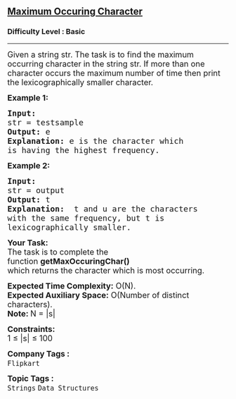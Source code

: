 <h2><a href="https://practice.geeksforgeeks.org/problems/maximum-occuring-character-1587115620/1?page=1&difficulty[]=-1&category[]=Strings&sortBy=submissions">Maximum Occuring Character</a></h2><h3>Difficulty Level : Basic</h3><hr><div class="problems_problem_content__Xm_eO"><p><span style="font-size:18px">Given a string&nbsp;str. The task is to find the maximum occurring character in the string str. If more than one character occurs the maximum number of time then print the lexicographically smaller character.</span></p>

<p><strong><span style="font-size:18px">Example 1:</span></strong></p>

<pre><strong><span style="font-size:18px">Input:
</span></strong><span style="font-size:18px">str = testsample
<strong>Output: </strong>e<strong>
Explanation: </strong>e is the character which
is having the highest frequency.</span></pre>

<p><strong><span style="font-size:18px">Example 2:</span></strong></p>

<pre><strong><span style="font-size:18px">Input:
</span></strong><span style="font-size:18px">str = output
<strong>Output: </strong>t<strong>
Explanation: </strong>&nbsp;t and u are the characters
with the same frequency, but t is
lexicographically smaller.</span></pre>

<p><span style="font-size:18px"><strong>Your Task:</strong><br>
The task is to complete the function&nbsp;<strong>getMaxOccuringChar()</strong> which&nbsp;returns&nbsp;the&nbsp;character&nbsp;which is&nbsp;most occurring.</span></p>

<p><span style="font-size:18px"><strong>Expected Time Complexity:</strong>&nbsp;O(N).<br>
<strong>Expected Auxiliary Space:</strong>&nbsp;O(Number of distinct characters).<br>
<strong>Note:&nbsp;</strong>N = |s|</span></p>

<p><span style="font-size:18px"><strong>Constraints:</strong><br>
1 ≤ |s| ≤ 100</span></p>
</div><p><span style=font-size:18px><strong>Company Tags : </strong><br><code>Flipkart</code>&nbsp;<br><p><span style=font-size:18px><strong>Topic Tags : </strong><br><code>Strings</code>&nbsp;<code>Data Structures</code>&nbsp;